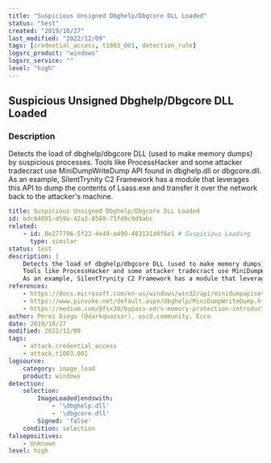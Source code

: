 ```yaml
---
title: "Suspicious Unsigned Dbghelp/Dbgcore DLL Loaded"
status: "test"
created: "2019/10/27"
last_modified: "2022/12/09"
tags: [credential_access, t1003_001, detection_rule]
logsrc_product: "windows"
logsrc_service: ""
level: "high"
---
```


## Suspicious Unsigned Dbghelp/Dbgcore DLL Loaded

### Description

Detects the load of dbghelp/dbgcore DLL (used to make memory dumps) by suspicious processes.
Tools like ProcessHacker and some attacker tradecract use MiniDumpWriteDump API found in dbghelp.dll or dbgcore.dll.
As an example, SilentTrynity C2 Framework has a module that leverages this API to dump the contents of Lsass.exe and transfer it over the network back to the attacker's machine.


```yml
title: Suspicious Unsigned Dbghelp/Dbgcore DLL Loaded
id: bdc64095-d59a-42a2-8588-71fd9c9d9abc
related:
    - id: 0e277796-5f23-4e49-a490-483131d4f6e1 # Suspicious Loading
      type: similar
status: test
description: |
    Detects the load of dbghelp/dbgcore DLL (used to make memory dumps) by suspicious processes.
    Tools like ProcessHacker and some attacker tradecract use MiniDumpWriteDump API found in dbghelp.dll or dbgcore.dll.
    As an example, SilentTrynity C2 Framework has a module that leverages this API to dump the contents of Lsass.exe and transfer it over the network back to the attacker's machine.
references:
    - https://docs.microsoft.com/en-us/windows/win32/api/minidumpapiset/nf-minidumpapiset-minidumpwritedump
    - https://www.pinvoke.net/default.aspx/dbghelp/MiniDumpWriteDump.html
    - https://medium.com/@fsx30/bypass-edrs-memory-protection-introduction-to-hooking-2efb21acffd6
author: Perez Diego (@darkquassar), oscd.community, Ecco
date: 2019/10/27
modified: 2022/12/09
tags:
    - attack.credential_access
    - attack.t1003.001
logsource:
    category: image_load
    product: windows
detection:
    selection:
        ImageLoaded|endswith:
            - '\dbghelp.dll'
            - '\dbgcore.dll'
        Signed: 'false'
    condition: selection
falsepositives:
    - Unknown
level: high

```
